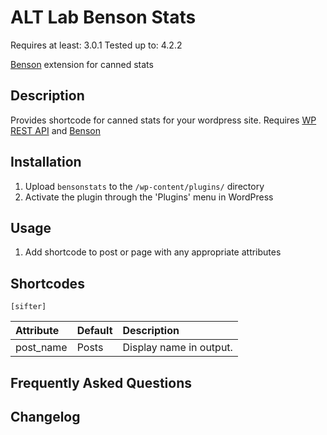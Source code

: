 # ALT Lab Benson Stats

Requires at least: 3.0.1
Tested up to: 4.2.2

[Benson](https://github.com/VCUarts/benson) extension for canned stats

## Description

Provides shortcode for canned stats for your wordpress site.
Requires [WP REST API](https://wordpress.org/plugins/json-rest-api/) and [Benson](https://github.com/VCUarts/benson)

## Installation

1. Upload `bensonstats` to the `/wp-content/plugins/` directory
1. Activate the plugin through the 'Plugins' menu in WordPress

## Usage

1. Add shortcode to post or page with any appropriate attributes


## Shortcodes

```
[sifter]
```


| Attribute        		 | Default  | Description   
| :--------------------- | :------- | :------------- 
| post_name              | Posts    | Display name in output.


## Frequently Asked Questions


## Changelog